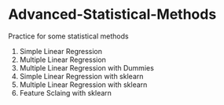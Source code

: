 # Advanced-Statistical-Methods
Practice for some statistical methods
1) Simple Linear Regression
2) Multiple Linear Regression
3) Multiple Linear Regression with Dummies
4) Simple Linear Regression with sklearn
5) Multiple Linear Regression with sklearn
6) Feature Sclaing with sklearn
